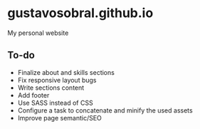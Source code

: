 # gustavosobral.github.io
My personal website

## To-do

* Finalize about and skills sections
* Fix responsive layout bugs
* Write sections content
* Add footer
* Use SASS instead of CSS
* Configure a task to concatenate and minify the used assets
* Improve page semantic/SEO
